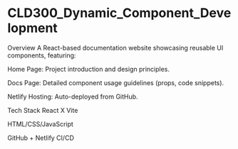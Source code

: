 # CLD300_Dynamic_Component_Development
Overview
A React-based documentation website showcasing reusable UI components, featuring:

Home Page: Project introduction and design principles.

Docs Page: Detailed component usage guidelines (props, code snippets).

Netlify Hosting: Auto-deployed from GitHub.

Tech Stack
React X Vite

HTML/CSS/JavaScript

GitHub + Netlify CI/CD
